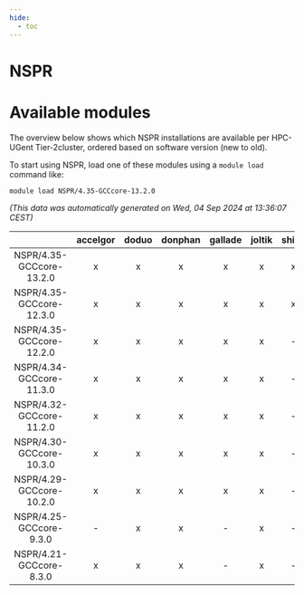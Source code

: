 ```yaml
---
hide:
  - toc
---
```


NSPR
====

# Available modules


The overview below shows which NSPR installations are available per HPC-UGent Tier-2cluster, ordered based on software version (new to old).

To start using NSPR, load one of these modules using a `module load` command like:

```shell
module load NSPR/4.35-GCCcore-13.2.0
```

*(This data was automatically generated on Wed, 04 Sep 2024 at 13:36:07 CEST)*  

| |accelgor|doduo|donphan|gallade|joltik|shinx|skitty|
| :---: | :---: | :---: | :---: | :---: | :---: | :---: | :---: |
|NSPR/4.35-GCCcore-13.2.0|x|x|x|x|x|x|x|
|NSPR/4.35-GCCcore-12.3.0|x|x|x|x|x|x|x|
|NSPR/4.35-GCCcore-12.2.0|x|x|x|x|x|-|x|
|NSPR/4.34-GCCcore-11.3.0|x|x|x|x|x|-|x|
|NSPR/4.32-GCCcore-11.2.0|x|x|x|x|x|-|x|
|NSPR/4.30-GCCcore-10.3.0|x|x|x|x|x|-|x|
|NSPR/4.29-GCCcore-10.2.0|x|x|x|x|x|-|x|
|NSPR/4.25-GCCcore-9.3.0|-|x|x|-|x|-|x|
|NSPR/4.21-GCCcore-8.3.0|x|x|x|-|x|-|x|
